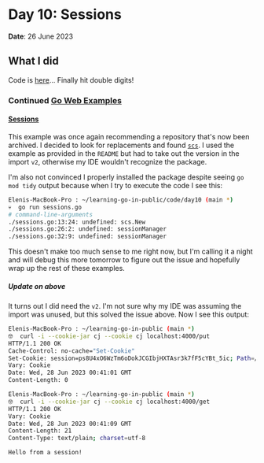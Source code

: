 # Day 10: Sessions

**Date**: 26 June 2023

## What I did

Code is [here]... Finally hit double digits!

### Continued [Go Web Examples]

#### [Sessions]

This example was once again recommending a repository that's now been archived.
I decided to look for replacements and found [`scs`]. I used the example as
provided in the `README` but had to take out the version in the import `v2`,
otherwise my IDE wouldn't recognize the package.

I'm also not convinced I properly installed the package despite seeing
`go mod tidy` output because when I try to execute the code I see this:

```bash
Elenis-MacBook-Pro : ~/learning-go-in-public/code/day10 (main *)
💀  go run sessions.go
# command-line-arguments
./sessions.go:13:24: undefined: scs.New
./sessions.go:26:2: undefined: sessionManager
./sessions.go:32:9: undefined: sessionManager
```

This doesn't make too much sense to me right now, but I'm calling it a night
and will debug this more tomorrow to figure out the issue and hopefully wrap up
the rest of these examples.

##### Update on above

It turns out I did need the `v2`. I'm not sure why my IDE was assuming the
import was unused, but this solved the issue above. Now I see this output:

```bash
Elenis-MacBook-Pro : ~/learning-go-in-public (main *)
🤓  curl -i --cookie-jar cj --cookie cj localhost:4000/put
HTTP/1.1 200 OK
Cache-Control: no-cache="Set-Cookie"
Set-Cookie: session=ps8U4xO6WzTm6oDokJCGIbjHXTAsr3k7fF5cYBt_5ic; Path=/; Expires=Thu, 29 Jun 2023 00:41:02 GMT; Max-Age=86400; HttpOnly; SameSite=Lax
Vary: Cookie
Date: Wed, 28 Jun 2023 00:41:01 GMT
Content-Length: 0

Elenis-MacBook-Pro : ~/learning-go-in-public (main *)
🤓  curl -i --cookie-jar cj --cookie cj localhost:4000/get
HTTP/1.1 200 OK
Vary: Cookie
Date: Wed, 28 Jun 2023 00:41:09 GMT
Content-Length: 21
Content-Type: text/plain; charset=utf-8

Hello from a session!
```

[here]: ../code/day10
[go web examples]: https://gowebexamples.com/
[sessions]: https://gowebexamples.com/sessions/
[`scs`]: https://github.com/alexedwards/scs
